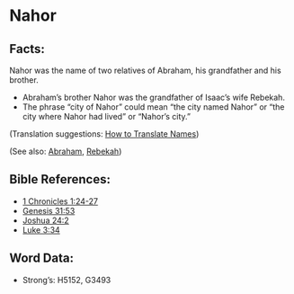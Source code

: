 # Nahor

## Facts:

Nahor was the name of two relatives of Abraham, his grandfather and his brother.

* Abraham’s brother Nahor was the grandfather of Isaac’s wife Rebekah.
* The phrase “city of Nahor” could mean “the city named Nahor” or “the city where Nahor had lived” or “Nahor’s city.”

(Translation suggestions: [How to Translate Names](rc://en/ta/man/translate/translate-names))

(See also: [Abraham](../names/abraham.md), [Rebekah](../names/rebekah.md))

## Bible References:

* [1 Chronicles 1:24-27](rc://en/tn/help/1ch/01/24)
* [Genesis 31:53](rc://en/tn/help/gen/31/53)
* [Joshua 24:2](rc://en/tn/help/jos/24/02)
* [Luke 3:34](rc://en/tn/help/luk/03/34)

## Word Data:

* Strong’s: H5152, G3493
